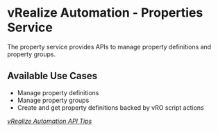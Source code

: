 # vRealize Automation - Properties Service

The property service provides APIs to manage property definitions and property groups.

## Available Use Cases

* Manage property definitions
* Manage property groups
* Create and get property definitions backed by vRO script actions

*[vRealize Automation API Tips](../API%20Tips)*